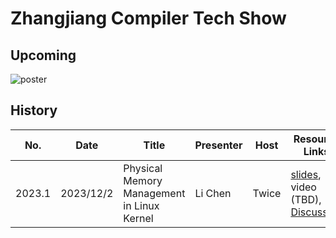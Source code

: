 Zhangjiang Compiler Tech Show
===

## Upcoming

![poster](./2023.1/poster.png)

## History

No.|Date|Title|Presenter|Host|Resource Links
-|-|-|-|-|-
2023.1|2023/12/2|Physical Memory Management in Linux Kernel|Li Chen|Twice|[slides](https://docs.google.com/presentation/d/e/2PACX-1vTbcb8EtaMtGrfIHRKWSb8Dpg2GpMIyCLrAyoKOezkB6lkw6jtY-k8G9Sh1aWyFxYe3iwlDsW7m3tvP/pub?start=false&loop=false&delayms=3000), video (TBD), [Discussion](https://github.com/zhangjiang-compiler/tech-show/discussions/2) | 
